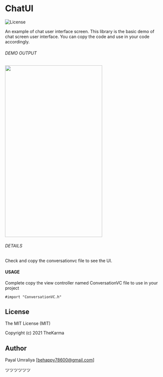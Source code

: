 # ChatUI

![License](http://img.shields.io/:license-mit-blue.svg)

An example of chat user interface screen. This library is the basic demo of chat screen user interface. You can copy the code and use in your code accordingly.

###### DEMO OUTPUT

<img src="https://github.com/PayalUmraliya/ChatUI/blob/master/letstalkdemo.gif" width="320" height="564"/>


###### DETAILS

Check and copy the conversationvc file to see the UI. 

#### USAGE

Complete copy the view controller named ConversationVC file to use in your project

```
#import "ConversationVC.h"
```

## License

The MIT License (MIT)

Copyright (c) 2021 TheKarma


## Author

Payal Umraliya [behappy78600@gmail.com] 

ツツツツツツ
